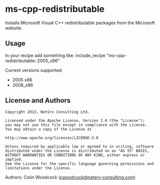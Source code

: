 ms-cpp-redistributable
======================
Installs Microsoft Visual C++ redistributable packages from the Microsoft website.

Usage
-----
In your recipe add something like:
    include_recipe "ms-cpp-redistributable::2005_x86"

Current versions supported:
* 2005 x86
* 2008_x86

License and Authors
-------------------
    Copyright 2013, NetSrv Consulting Ltd.

    Licensed under the Apache License, Version 2.0 (the "License");
    you may not use this file except in compliance with the License.
    You may obtain a copy of the License at

    http://www.apache.org/licenses/LICENSE-2.0

    Unless required by applicable law or agreed to in writing, software
    distributed under the License is distributed on an "AS IS" BASIS,
    WITHOUT WARRANTIES OR CONDITIONS OF ANY KIND, either express or implied.
    See the License for the specific language governing permissions and
    limitations under the License.

Authors: Colin Woodcock (<cwoodcock@netsrv-consulting.com>)
